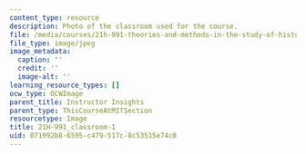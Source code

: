 ```yaml
---
content_type: resource
description: Photo of the classroom used for the course.
file: /media/courses/21h-991-theories-and-methods-in-the-study-of-history-fall-2014/071992b86595c479517c8c53515e74c0_21H-991_classroom-1.JPG
file_type: image/jpeg
image_metadata:
  caption: ''
  credit: ''
  image-alt: ''
learning_resource_types: []
ocw_type: OCWImage
parent_title: Instructor Insights
parent_type: ThisCourseAtMITSection
resourcetype: Image
title: 21H-991_classroom-1
uid: 071992b8-6595-c479-517c-8c53515e74c0
---
```

